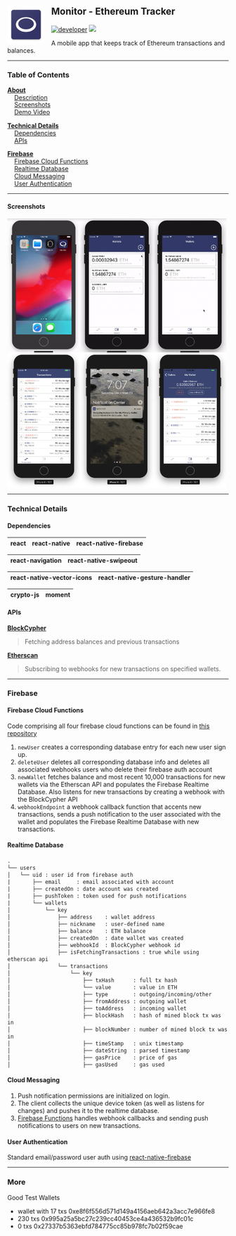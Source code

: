 ## <span id="about"> Monitor - Ethereum Tracker<a href="https://github.com/dillon/monitor"><img align="left" src="https://github.com/dillon/monitor/blob/master/assets/web_hi_res_512.png?raw=true" width="85px" style="padding-right:15px"></a>

[![developer](https://img.shields.io/badge/developer-dillon-red.svg)](https://github.com/dillon/)
![](https://img.shields.io/github/last-commit/dillon/monitor.svg)

<span id="description">
A mobile app that keeps track of Ethereum transactions and balances.
</span>


___
<div style="line-height:1.2">

### Table of Contents

__[About](#about)__<br>
&nbsp;&nbsp;&nbsp;&nbsp;[Description](#description)<br>
&nbsp;&nbsp;&nbsp;&nbsp;[Screenshots](#screenshots)<br>
&nbsp;&nbsp;&nbsp;&nbsp;[Demo Video](#demo)<br>

__[Technical Details](#technical-details)__<br>
&nbsp;&nbsp;&nbsp;&nbsp;[Dependencies](#dependencies)<br>
&nbsp;&nbsp;&nbsp;&nbsp;[APIs](#apis)<br>

__[Firebase](#firebase)__<br>
&nbsp;&nbsp;&nbsp;&nbsp;[Firebase Cloud Functions](#functions)<br>
&nbsp;&nbsp;&nbsp;&nbsp;[Realtime Database](#database)<br>
&nbsp;&nbsp;&nbsp;&nbsp;[Cloud Messaging](#cloud-messaging)<br>
&nbsp;&nbsp;&nbsp;&nbsp;[User Authentication](#authentication)<br>

</div>

___
#### <span id="screenshots">Screenshots</span>
<div style="display:flex;flex-direction:row">
<img alt="app gif 1" width="33%" align="center" src="https://github.com/dillon/monitor/blob/master/assets/screenshots/gifs/one-compressed.gif?raw=true">
<img alt="app gif 2" width="33%" align="center" src="https://github.com/dillon/monitor/blob/master/assets/screenshots/gifs/two-compressed.gif?raw=true">
<img alt="app gif 3" width="33%" align="center" src="https://github.com/dillon/monitor/blob/master/assets/screenshots/gifs/three-compressed.gif?raw=true">
</div>

<div style="display:flex;flex-direction:row">
<img alt="screenshot" width="33%" align="center" src="https://github.com/dillon/monitor/blob/master/assets/screenshots/images/one.jpg?raw=true">
<img alt="screenshot" width="33%" align="center" src="https://github.com/dillon/monitor/blob/master/assets/screenshots/images/six.jpg?raw=true">
<img alt="screenshot" width="33%" align="center" src="https://github.com/dillon/monitor/blob/master/assets/screenshots/images/four.jpg?raw=true">
</div>


<!-- <div style="display:flex;flex-direction:row"> -->
<!-- <img alt="screenshot" width="33%" align="center" src="https://github.com/dillon/monitor/blob/master/assets/screenshots/images/two.jpg?raw=true"> -->
<!-- <img alt="screenshot" width="33%" align="center" src="https://github.com/dillon/monitor/blob/master/assets/screenshots/images/three.jpg?raw=true"> -->
<!-- <img alt="screenshot" width="33%" align="center" src="https://github.com/dillon/monitor/blob/master/assets/screenshots/images/five.jpg?raw=true"> -->
<!-- </div> -->


<!-- #### <span id="demo">Demo Video</span>

<a href="http://www.youtube.com/watch?feature=player_embedded&v=3HaIw0yAygI
" target="_blank"><img src="http://img.youtube.com/vi/3HaIw0yAygI/0.jpg" 
alt="Youtube Video" width="480" height="360" border="10" /></a>
-->

___
### <span id="technical-details">Technical Details</span>

#### <span id="dependencies">Dependencies</span>

|react|react-native|react-native-firebase|
|--|--|--|

|react-navigation|react-native-swipeout|
|--|--|

|react-native-vector-icons|react-native-gesture-handler|
|--|--|

|crypto-js|moment|
|--|--|


#### <span id="apis">APIs</span>

[__BlockCypher__](https://www.blockcypher.com/dev/ethereum/)
> Fetching address balances and previous transactions

[__Etherscan__](https://etherscan.io/apis)
> Subscribing to webhooks for new transactions on specified wallets.


___
### <span id="firebase">Firebase</span>

#### <span id="functions">Firebase Cloud Functions</span>

Code comprising all four firebase cloud functions can be found in [this repository](https://github.com/dillon/monitor-cloud-functions)

1. `newUser` creates a corresponding database entry for each new user sign up.
2. `deleteUser` deletes all corresponding database info and deletes all associated webhooks users who delete their firebase auth account
3. `newWallet` fetches balance and most recent 10,000 transactions for new wallets via the Etherscan API and populates the Firebase Realtime Database. Also listens for new transactions by creating a webhook with the BlockCypher API
4. `webhookEndpoint` a webhook callback function that accents new transactions, sends a push notification to the user associated with the wallet and populates the Firebase Realtime Database with new transactions.


#### <span id="database">Realtime Database</span>
```
.
└── users 
│   └── uid : user id from firebase auth
|       ├── email     : email associated with account
|       ├── createdOn : date account was created
|       ├── pushToken : token used for push notifications
|       └── wallets
│           └── key 
│               ├── address    : wallet address
│               ├── nickname   : user-defined name
│               ├── balance    : ETH balance
│               ├── createdOn  : date wallet was created
│               ├── webhookId  : BlockCypher webhook id
│               ├── isFetchingTransactions : true while using etherscan api
│               └── transactions 
│                   └── key 
│                       ├── txHash      : full tx hash
│                       └── value       : value in ETH
│                       ├── type        : outgoing/incoming/other
│                       ├── fromAddress : outgoing wallet
│                       ├── toAddress   : incoming wallet
│                       ├── blockHash   : hash of mined block tx was in
│                       ├── blockNumber : number of mined block tx was in
│                       ├── timeStamp   : unix timestamp
│                       ├── dateString  : parsed timestamp
│                       ├── gasPrice    : price of gas
│                       ├── gasUsed     : gas used
```


#### <span id="cloud-messaging">Cloud Messaging</span>

1. Push notification permissions are initialized on login.
2. The client collects the unique device token (as well as listens for changes) and pushes it to the realtime database.
3. [Firebase Functions](#functions) handles webhook callbacks and sending push notifications to users on new transactions.

#### <span id="authentication">User Authentication</span>
Standard email/password user auth using [react-native-firebase](https://github.com/invertase/react-native-firebase)

___
### More 

Good Test Wallets
- wallet with 17 txs 0xe8f6f556d571d149a4156aeb642a3acc7e966fe8
- 230 txs 0x995a25a5bc27c239cc40453ce4a436532b9fc01c
- 0 txs 0x27337b5363ebfd784775cc85b978fc7b02f59cae
